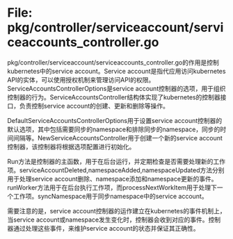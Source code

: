 # File: pkg/controller/serviceaccount/serviceaccounts_controller.go

pkg/controller/serviceaccount/serviceaccounts_controller.go的作用是控制kubernetes中的service account。Service account是指代应用访问kubernetes API的实体，可以使用授权机制来管理访问API的权限。ServiceAccountsControllerOptions是service account控制器的选项，用于组织控制器的行为。ServiceAccountsController结构体实现了kubernetes的控制器接口，负责控制service account的创建、更新和删除等操作。

DefaultServiceAccountsControllerOptions用于设置service account控制器的默认选项，其中包括需要同步的namespace和排除同步的namespace，同步的时间间隔等。NewServiceAccountsController用于创建一个新的service account控制器，该控制器将根据选项配置进行初始化。

Run方法是控制器的主函数，用于在后台运行，并定期检查是否需要处理新的工作项。serviceAccountDeleted,namespaceAdded,namespaceUpdated方法分别用于处理service account删除、namespace添加和namespace更新的事件。runWorker方法用于在后台执行工作项，而processNextWorkItem用于处理下一个工作项。syncNamespace用于同步namespace中的service account。

需要注意的是，service account控制器的运作建立在kubernetes的事件机制上，当service account或namespace发生变化时，控制器会收到对应的事件。控制器通过处理这些事件，来维护service account的状态并保证其正确性。

